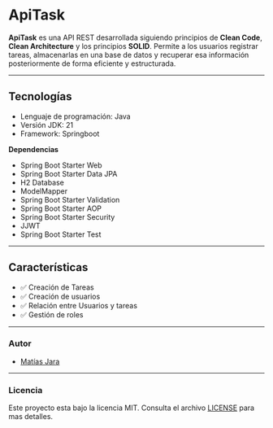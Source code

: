 # ApiTask

**ApiTask** es una API REST desarrollada siguiendo principios de **Clean Code**, **Clean Architecture** y los principios **SOLID**.
Permite a los usuarios registrar tareas, almacenarlas en una base de datos y recuperar esa información posteriormente de forma eficiente y estructurada.

---

## Tecnologías 
- Lenguaje de programación: Java
- Versión JDK: 21
- Framework: Springboot

**Dependencias**
- Spring Boot Starter Web
- Spring Boot Starter Data JPA
- H2 Database
- ModelMapper
- Spring Boot Starter Validation
- Spring Boot Starter AOP
- Spring Boot Starter Security 
- JJWT 
- Spring Boot Starter Test

---
## Características
- ✅ Creación de  Tareas
- ✅ Creación de usuarios
- ✅ Relación entre Usuarios y tareas
- ✅ Gestión de roles

---

### Autor

- [Matías Jara](https://github.com/matiasjara987)

---

### Licencia

Este proyecto esta bajo la licencia MIT. Consulta el archivo [LICENSE](./LICENSE) para mas detalles.
